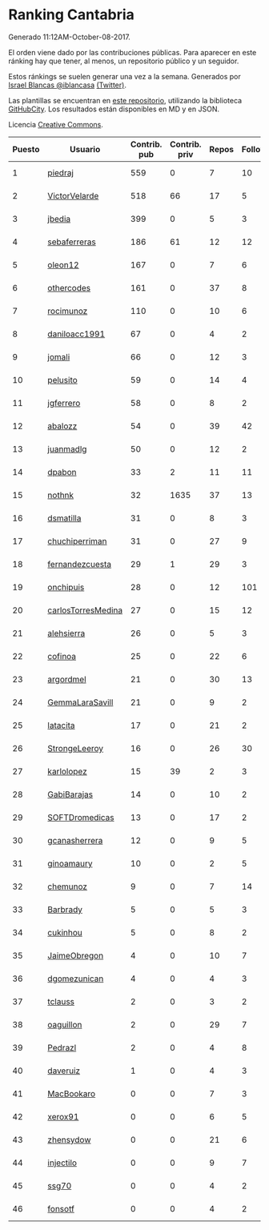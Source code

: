 # Ranking Cantabria

Generado 11:12AM-October-08-2017.

El orden viene dado por las contribuciones públicas. Para aparecer en este ránking hay que tener, al menos, un repositorio público y un seguidor.

Estos ránkings se suelen generar una vez a la semana. Generados por [Israel Blancas @iblancasa](https://github.com/iblancasa/) [(Twitter)](https://twitter.com/iblancasa).

Las plantillas se encuentran en [este repositorio](https://github.com/iblancasa/GH-Spanish-Ranking), utilizando la biblioteca [GitHubCity](https://github.com/iblancasa/GitHubCity). Los resultados están disponibles en MD y en JSON.

Licencia [Creative Commons](https://creativecommons.org/licenses/by/4.0/).

| Puesto   |  Usuario  | Contrib. pub | Contrib. priv |Repos| Followers | Desde |  Avatar  |
|----------|-----------|--------------|---------------|-----|-----------|-------|----------|
|1|[piedraj](https://github.com/piedraj)|559|0|7|10|2012-12-05|![piedraj](https://avatars0.githubusercontent.com/u/2972752)|
|2|[VictorVelarde](https://github.com/VictorVelarde)|518|66|17|5|2010-10-28|![VictorVelarde](https://avatars3.githubusercontent.com/u/458196)|
|3|[jbedia](https://github.com/jbedia)|399|0|5|3|2013-10-28|![jbedia](https://avatars0.githubusercontent.com/u/5796721)|
|4|[sebaferreras](https://github.com/sebaferreras)|186|61|12|12|2016-02-12|![sebaferreras](https://avatars0.githubusercontent.com/u/17194770)|
|5|[oleon12](https://github.com/oleon12)|167|0|7|6|2015-04-17|![oleon12](https://avatars3.githubusercontent.com/u/11987639)|
|6|[othercodes](https://github.com/othercodes)|161|0|37|8|2013-06-25|![othercodes](https://avatars0.githubusercontent.com/u/4815856)|
|7|[rocimunoz](https://github.com/rocimunoz)|110|0|10|6|2013-03-02|![rocimunoz](https://avatars0.githubusercontent.com/u/3746906)|
|8|[daniloacc1991](https://github.com/daniloacc1991)|67|0|4|2|2016-10-22|![daniloacc1991](https://avatars0.githubusercontent.com/u/22999279)|
|9|[jomali](https://github.com/jomali)|66|0|12|3|2012-02-01|![jomali](https://avatars0.githubusercontent.com/u/1397370)|
|10|[pelusito](https://github.com/pelusito)|59|0|14|4|2016-04-22|![pelusito](https://avatars1.githubusercontent.com/u/18612896)|
|11|[jgferrero](https://github.com/jgferrero)|58|0|8|2|2015-03-12|![jgferrero](https://avatars2.githubusercontent.com/u/11438536)|
|12|[abalozz](https://github.com/abalozz)|54|0|39|42|2012-01-08|![abalozz](https://avatars2.githubusercontent.com/u/1312336)|
|13|[juanmadlg](https://github.com/juanmadlg)|50|0|12|2|2011-11-04|![juanmadlg](https://avatars3.githubusercontent.com/u/1173469)|
|14|[dpabon](https://github.com/dpabon)|33|2|11|11|2015-06-24|![dpabon](https://avatars3.githubusercontent.com/u/13040959)|
|15|[nothnk](https://github.com/nothnk)|32|1635|37|13|2009-09-05|![nothnk](https://avatars3.githubusercontent.com/u/123532)|
|16|[dsmatilla](https://github.com/dsmatilla)|31|0|8|3|2011-02-14|![dsmatilla](https://avatars3.githubusercontent.com/u/618172)|
|17|[chuchiperriman](https://github.com/chuchiperriman)|31|0|27|9|2008-11-25|![chuchiperriman](https://avatars1.githubusercontent.com/u/36635)|
|18|[fernandezcuesta](https://github.com/fernandezcuesta)|29|1|29|3|2014-04-16|![fernandezcuesta](https://avatars3.githubusercontent.com/u/7312236)|
|19|[onchipuis](https://github.com/onchipuis)|28|0|12|101|2016-09-09|![onchipuis](https://avatars2.githubusercontent.com/u/22107438)|
|20|[carlosTorresMedina](https://github.com/carlosTorresMedina)|27|0|15|12|2015-05-24|![carlosTorresMedina](https://avatars1.githubusercontent.com/u/12585344)|
|21|[alehsierra](https://github.com/alehsierra)|26|0|5|3|2017-04-05|![alehsierra](https://avatars1.githubusercontent.com/u/26929522)|
|22|[cofinoa](https://github.com/cofinoa)|25|0|22|6|2013-07-26|![cofinoa](https://avatars2.githubusercontent.com/u/5098603)|
|23|[argordmel](https://github.com/argordmel)|21|0|30|13|2012-01-11|![argordmel](https://avatars3.githubusercontent.com/u/1320168)|
|24|[GemmaLaraSavill](https://github.com/GemmaLaraSavill)|21|0|9|2|2015-05-08|![GemmaLaraSavill](https://avatars0.githubusercontent.com/u/12323749)|
|25|[latacita](https://github.com/latacita)|17|0|21|2|2013-05-03|![latacita](https://avatars2.githubusercontent.com/u/4329371)|
|26|[StrongeLeeroy](https://github.com/StrongeLeeroy)|16|0|26|30|2011-06-03|![StrongeLeeroy](https://avatars3.githubusercontent.com/u/828457)|
|27|[karlolopez](https://github.com/karlolopez)|15|39|2|3|2015-06-17|![karlolopez](https://avatars3.githubusercontent.com/u/12940686)|
|28|[GabiBarajas](https://github.com/GabiBarajas)|14|0|10|2|2017-01-18|![GabiBarajas](https://avatars2.githubusercontent.com/u/25196739)|
|29|[SOFTDromedicas](https://github.com/SOFTDromedicas)|13|0|17|2|2016-08-19|![SOFTDromedicas](https://avatars1.githubusercontent.com/u/21133079)|
|30|[gcanasherrera](https://github.com/gcanasherrera)|12|0|9|5|2015-07-08|![gcanasherrera](https://avatars3.githubusercontent.com/u/13239454)|
|31|[ginoamaury](https://github.com/ginoamaury)|10|0|2|5|2016-09-06|![ginoamaury](https://avatars3.githubusercontent.com/u/22031838)|
|32|[chemunoz](https://github.com/chemunoz)|9|0|7|14|2016-01-13|![chemunoz](https://avatars3.githubusercontent.com/u/16680009)|
|33|[Barbrady](https://github.com/Barbrady)|5|0|5|3|2014-01-18|![Barbrady](https://avatars2.githubusercontent.com/u/6436548)|
|34|[cukinhou](https://github.com/cukinhou)|5|0|8|2|2015-12-14|![cukinhou](https://avatars1.githubusercontent.com/u/16288214)|
|35|[JaimeObregon](https://github.com/JaimeObregon)|4|0|10|7|2010-09-27|![JaimeObregon](https://avatars2.githubusercontent.com/u/417226)|
|36|[dgomezunican](https://github.com/dgomezunican)|4|0|4|3|2012-03-23|![dgomezunican](https://avatars3.githubusercontent.com/u/1568677)|
|37|[tclauss](https://github.com/tclauss)|2|0|3|2|2013-02-11|![tclauss](https://avatars0.githubusercontent.com/u/3531048)|
|38|[oaguillon](https://github.com/oaguillon)|2|0|29|7|2012-07-05|![oaguillon](https://avatars2.githubusercontent.com/u/1925152)|
|39|[Pedrazl](https://github.com/Pedrazl)|2|0|4|8|2014-12-04|![Pedrazl](https://avatars2.githubusercontent.com/u/10074431)|
|40|[daveruiz](https://github.com/daveruiz)|1|0|4|3|2012-08-16|![daveruiz](https://avatars1.githubusercontent.com/u/2165375)|
|41|[MacBookaro](https://github.com/MacBookaro)|0|0|7|3|2012-01-27|![MacBookaro](https://avatars3.githubusercontent.com/u/1383817)|
|42|[xerox91](https://github.com/xerox91)|0|0|6|5|2011-04-19|![xerox91](https://avatars3.githubusercontent.com/u/740021)|
|43|[zhensydow](https://github.com/zhensydow)|0|0|21|6|2011-05-09|![zhensydow](https://avatars2.githubusercontent.com/u/777247)|
|44|[injectilo](https://github.com/injectilo)|0|0|9|7|2014-09-01|![injectilo](https://avatars2.githubusercontent.com/u/8612274)|
|45|[ssg70](https://github.com/ssg70)|0|0|4|2|2015-11-04|![ssg70](https://avatars3.githubusercontent.com/u/15652669)|
|46|[fonsotf](https://github.com/fonsotf)|0|0|4|2|2015-11-03|![fonsotf](https://avatars2.githubusercontent.com/u/15630996)|
